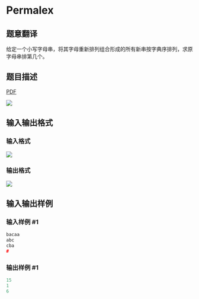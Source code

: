 # Permalex

## 题意翻译

给定一个小写字母串，将其字母重新排列组合形成的所有新串按字典序排列，求原字母串排第几个。

## 题目描述

[problemUrl]: https://uva.onlinejudge.org/index.php?option=com_onlinejudge&Itemid=8&category=3&page=show_problem&problem=89

[PDF](https://uva.onlinejudge.org/external/1/p153.pdf)

![](https://cdn.luogu.com.cn/upload/vjudge_pic/UVA153/b9673b6f56be9fd0bdba04402a222899cd22d0a3.png)

## 输入输出格式

### 输入格式

![](https://cdn.luogu.com.cn/upload/vjudge_pic/UVA153/decd0cc57b2bf7e5b14b2a0a6a677d5c968b9ca4.png)

### 输出格式

![](https://cdn.luogu.com.cn/upload/vjudge_pic/UVA153/d3c2d8160d1412f2c8476fb9aa2cdc1d0d3bc622.png)

## 输入输出样例

### 输入样例 #1

```cpp
bacaa
abc
cba
#
```


### 输出样例 #1

```cpp
15
1
6
```


